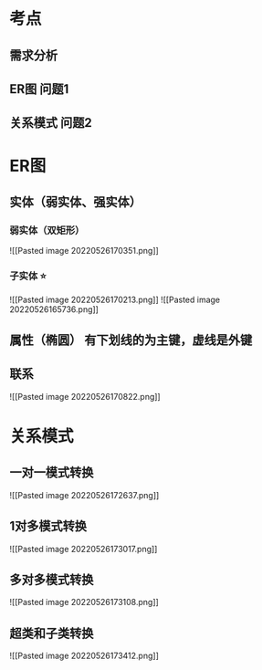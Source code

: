 
# 考点
## 需求分析
## ER图  问题1
## 关系模式 问题2


# ER图
## 实体（弱实体、强实体）

### 弱实体（双矩形）
![[Pasted image 20220526170351.png]]


### 子实体 ⭐

![[Pasted image 20220526170213.png]]
![[Pasted image 20220526165736.png]]

## 属性（椭圆） 有下划线的为主键，虚线是外键


## 联系
![[Pasted image 20220526170822.png]]

# 关系模式
## 一对一模式转换
![[Pasted image 20220526172637.png]]

## 1对多模式转换

![[Pasted image 20220526173017.png]]

## 多对多模式转换
![[Pasted image 20220526173108.png]]

## 超类和子类转换
![[Pasted image 20220526173412.png]]


